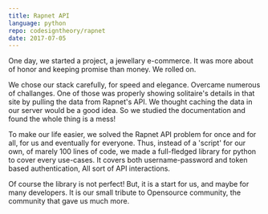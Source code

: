 ```yaml
---
title: Rapnet API
language: python
repo: codesigntheory/rapnet
date: 2017-07-05
---
```

One day, we started a project, a jewellary e-commerce. It was more about of honor and keeping promise than money. We rolled on.

We chose our stack carefully, for speed and elegance. Overcame numerous of challanges. One of those was properly showing solitaire's details in that site by pulling the data from Rapnet's API. We thought caching the data in our server would be a good idea. So we studied the documentation and found the whole thing is a mess!

To make our life easier, we solved the Rapnet API problem for once and for all, for us and eventually for everyone. Thus, instead of a 'script' for our own, of marely 100 lines of code, we made a full-fledged library for python to cover every use-cases. It covers both username-password and token based authentication, All sort of API interactions.

Of course the library is not perfect! But, it is a start for us, and maybe for many developers. It is our small tribute to Opensource community, the community that gave us much more.
